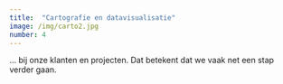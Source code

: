 ```yaml
---
title:  "Cartografie en datavisualisatie"
image: /img/carto2.jpg
number: 4
---
```

... bij onze klanten en projecten. Dat betekent dat we vaak net een stap verder gaan.
